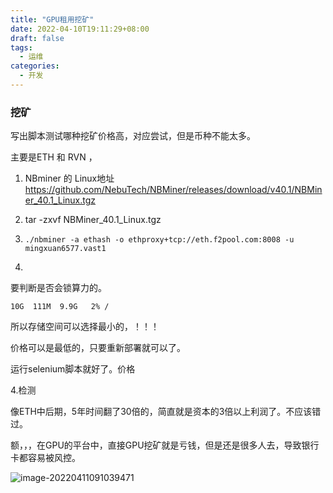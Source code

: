 ```yaml
---
title: "GPU租用挖矿"
date: 2022-04-10T19:11:29+08:00
draft: false
tags:
  - 运维
categories:
  - 开发 
---
```


### 挖矿

写出脚本测试哪种挖矿价格高，对应尝试，但是币种不能太多。

主要是ETH 和 RVN ，

1. NBminer 的 Linux地址  https://github.com/NebuTech/NBMiner/releases/download/v40.1/NBMiner_40.1_Linux.tgz
2.  tar -zxvf NBMiner_40.1_Linux.tgz

3. `./nbminer -a ethash -o ethproxy+tcp://eth.f2pool.com:8008 -u mingxuan6577.vast1`
4. 

要判断是否会锁算力的。

  `10G  111M  9.9G   2% /`

所以存储空间可以选择最小的，！！！

价格可以是最低的，只要重新部署就可以了。

运行selenium脚本就好了。价格

4.检测 



像ETH中后期，5年时间翻了30倍的，简直就是资本的3倍以上利润了。不应该错过。

额，，，在GPU的平台中，直接GPU挖矿就是亏钱，但是还是很多人去，导致银行卡都容易被风控。

![image-20220411091039471](https://link.ap1.storjshare.io/raw/jxl7tkgemjfqomuhhv3epaakfcqq/picgo/picgo/2022/04/dda47bf5192c3a3ceb175057ad57ad1f.png)
